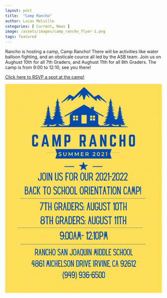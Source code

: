 ```yaml
---
layout: post
title:  "Camp Rancho"
author: Lucas Melville
categories: [ Current, News ]
image: /assets/images/camp_rancho_flyer-1.png
tags: featured
---
```


Rancho is hosting a camp, Camp Rancho! There will be activities like water balloon fighting, and an obsticale cource all led by the ASB team.
 Join us on Aughust 10th for all 7th Graders, and Aughust 11th for all 8th Graders. The camp is from 9:00 to 12:10, see you there!

[Click here to RSVP a spot at the camp!](https://docs.google.com/forms/d/18ZSU9cmSW07BU3niPm-NNcMjnH1GMziQEFejwkuaT0s/viewform?edit_requested=true)

![png](/assets/images/camp_rancho_flyer-1.png)
